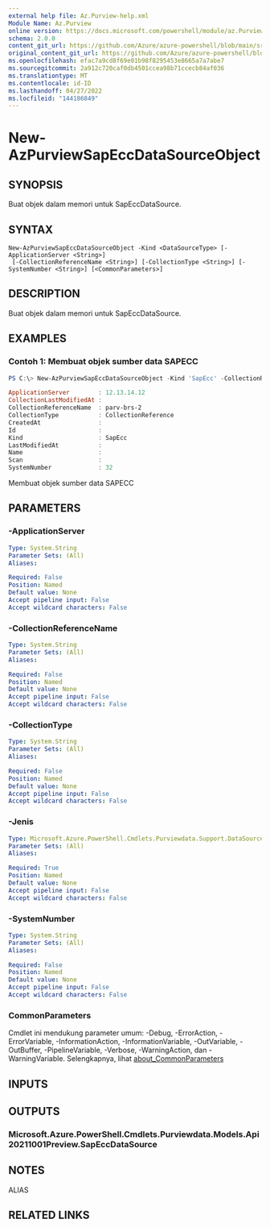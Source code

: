 ```yaml
---
external help file: Az.Purview-help.xml
Module Name: Az.Purview
online version: https://docs.microsoft.com/powershell/module/az.Purview/new-AzPurviewSapEccDataSourceObject
schema: 2.0.0
content_git_url: https://github.com/Azure/azure-powershell/blob/main/src/Purview/Purview/help/New-AzPurviewSapEccDataSourceObject.md
original_content_git_url: https://github.com/Azure/azure-powershell/blob/main/src/Purview/Purview/help/New-AzPurviewSapEccDataSourceObject.md
ms.openlocfilehash: efac7a9cd8f69e01b98f8295453e8665a7a7abe7
ms.sourcegitcommit: 2a912c720caf0db4501ccea98b71ccecb84af036
ms.translationtype: MT
ms.contentlocale: id-ID
ms.lasthandoff: 04/27/2022
ms.locfileid: "144186849"
---
```

# New-AzPurviewSapEccDataSourceObject

## SYNOPSIS
Buat objek dalam memori untuk SapEccDataSource.

## SYNTAX

```
New-AzPurviewSapEccDataSourceObject -Kind <DataSourceType> [-ApplicationServer <String>]
 [-CollectionReferenceName <String>] [-CollectionType <String>] [-SystemNumber <String>] [<CommonParameters>]
```

## DESCRIPTION
Buat objek dalam memori untuk SapEccDataSource.

## EXAMPLES

### Contoh 1: Membuat objek sumber data SAPECC
```powershell
PS C:\> New-AzPurviewSapEccDataSourceObject -Kind 'SapEcc' -CollectionReferenceName 'parv-brs-2' -CollectionType 'CollectionReference' -ApplicationServer '12.13.14.12' -SystemNumber 32

ApplicationServer        : 12.13.14.12
CollectionLastModifiedAt :
CollectionReferenceName  : parv-brs-2
CollectionType           : CollectionReference
CreatedAt                :
Id                       :
Kind                     : SapEcc
LastModifiedAt           :
Name                     :
Scan                     :
SystemNumber             : 32
```

Membuat objek sumber data SAPECC

## PARAMETERS

### -ApplicationServer

```yaml
Type: System.String
Parameter Sets: (All)
Aliases:

Required: False
Position: Named
Default value: None
Accept pipeline input: False
Accept wildcard characters: False
```

### -CollectionReferenceName

```yaml
Type: System.String
Parameter Sets: (All)
Aliases:

Required: False
Position: Named
Default value: None
Accept pipeline input: False
Accept wildcard characters: False
```

### -CollectionType

```yaml
Type: System.String
Parameter Sets: (All)
Aliases:

Required: False
Position: Named
Default value: None
Accept pipeline input: False
Accept wildcard characters: False
```

### -Jenis

```yaml
Type: Microsoft.Azure.PowerShell.Cmdlets.Purviewdata.Support.DataSourceType
Parameter Sets: (All)
Aliases:

Required: True
Position: Named
Default value: None
Accept pipeline input: False
Accept wildcard characters: False
```

### -SystemNumber

```yaml
Type: System.String
Parameter Sets: (All)
Aliases:

Required: False
Position: Named
Default value: None
Accept pipeline input: False
Accept wildcard characters: False
```

### CommonParameters
Cmdlet ini mendukung parameter umum: -Debug, -ErrorAction, -ErrorVariable, -InformationAction, -InformationVariable, -OutVariable, -OutBuffer, -PipelineVariable, -Verbose, -WarningAction, dan -WarningVariable. Selengkapnya, lihat [about_CommonParameters](http://go.microsoft.com/fwlink/?LinkID=113216)

## INPUTS

## OUTPUTS

### Microsoft.Azure.PowerShell.Cmdlets.Purviewdata.Models.Api20211001Preview.SapEccDataSource

## NOTES

ALIAS

## RELATED LINKS
